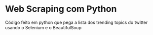 # Web Scraping com Python


Código feito em python que pega a lista dos trending topics do twitter usando o Selenium e o BeautifulSoup